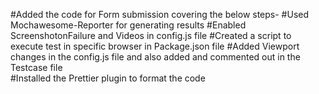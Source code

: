 #Added the code for Form submission covering the below steps-
#Used Mochawesome-Reporter for generating results 
#Enabled ScreenshotonFailure and Videos in config.js file
#Created a script to execute test in specific browser in Package.json file
#Added Viewport changes in the config.js file and also added and commented out in the Testcase file   
#Installed the Prettier plugin to format the code
